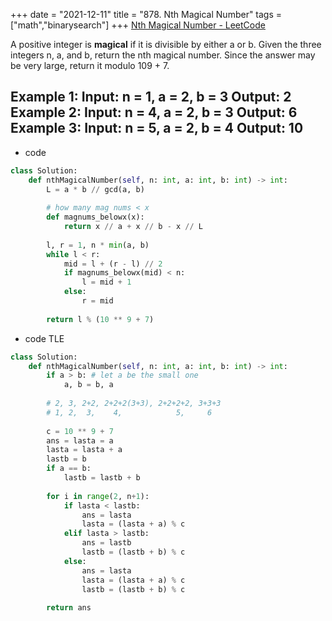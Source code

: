 +++ 
date = "2021-12-11"
title = "878. Nth Magical Number"
tags = ["math","binarysearch"]
+++
[Nth Magical Number - LeetCode](https://leetcode.com/problems/nth-magical-number/)

A positive integer is __magical__ if it is divisible by either a or b.
Given the three integers n, a, and b, return the nth magical number. Since the answer may be very large, return it modulo 109 + 7.
 
Example 1:
Input: n = 1, a = 2, b = 3 Output: 2 
Example 2:
Input: n = 4, a = 2, b = 3 Output: 6 
Example 3:
Input: n = 5, a = 2, b = 4 Output: 10
---
- code
```py
class Solution:
    def nthMagicalNumber(self, n: int, a: int, b: int) -> int:
        L = a * b // gcd(a, b)
        
        # how many mag nums < x
        def magnums_belowx(x):
            return x // a + x // b - x // L
        
        l, r = 1, n * min(a, b)
        while l < r:
            mid = l + (r - l) // 2
            if magnums_belowx(mid) < n:
                l = mid + 1
            else:
                r = mid
                
        return l % (10 ** 9 + 7)
```
- code TLE
```py
class Solution:
    def nthMagicalNumber(self, n: int, a: int, b: int) -> int:
        if a > b: # let a be the small one
            a, b = b, a
            
        # 2, 3, 2+2, 2+2+2(3+3), 2+2+2+2, 3+3+3
        # 1, 2,  3,    4,            5,     6
            
        c = 10 ** 9 + 7
        ans = lasta = a
        lasta = lasta + a
        lastb = b
        if a == b:
            lastb = lastb + b
        
        for i in range(2, n+1):
            if lasta < lastb:
                ans = lasta
                lasta = (lasta + a) % c
            elif lasta > lastb:
                ans = lastb
                lastb = (lastb + b) % c
            else:
                ans = lasta
                lasta = (lasta + a) % c 
                lastb = (lastb + b) % c
                
        return ans
```
